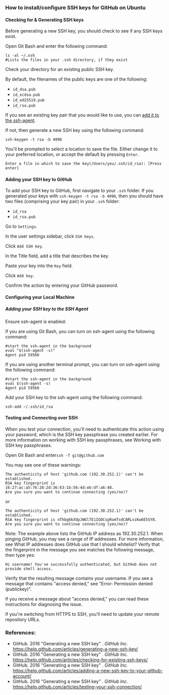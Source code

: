### How to install/configure SSH keys for GitHub on Ubuntu
#### Checking for & Generating SSH keys

Before generating a new SSH key, you should check to see if any SSH keys exist.

Open Git Bash and enter the following command:

    ls -al ~/.ssh
    #Lists the files in your .ssh directory, if they exist

Check your directory for an existing public SSH key.

By default, the filenames of the public keys are one of the following:

* `id_dsa.pub`
* `id_ecdsa.pub`
* `id_ed25519.pub`
* `id_rsa.pub`

If you see an existing key pair that you would like to use, you can [add it to the ssh-agent](#add-key-to-agent).

If not, then generate a new SSH key using the following command:

    ssh-keygen -t rsa -b 4096

You'll be prompted to select a location to save the file.  Either change it to your preferred location, or accept the default  by pressing `Enter`.

    Enter a file in which to save the key(/Users/you/.ssh/id_rsa): [Press enter]


#### Adding your SSH key to GitHub

To add your SSH key to GitHub, first navigate to your `.ssh` folder. If you generated your keys with `ssh-keygen -t rsa -b 4096`, then you should have two files (comprising your key pair) in your `.ssh` folder:

* `id_rsa`
* `id_rsa.pub`

Go to `Settings`.

In the user settings sidebar, click `SSH keys`.

Click `Add SSH key`.

In the Title field, add a title that describes the key.

Paste your key into the `Key` field.

Click `Add key`.

Confirm the action by entering your GitHub password.


#### Configuring your Local Machine
<a name="add-key-to-agent"></a>
##### Adding your SSH key to the SSH Agent

Ensure ssh-agent is enabled:

If you are using Git Bash, you can turn on ssh-agent using the following command:

    #start the ssh-agent in the background
    eval "$(ssh-agent -s)"
    Agent pid 59566

If you are using another terminal prompt, you can turn on ssh-agent using the following command: 

    #start the ssh-agent in the background
    eval $(ssh-agent -s)
    Agent pid 59566

Add your SSH key to the ssh-agent using the following command:

    ssh-add ~/.ssh/id_rsa


#### Testing and Connecting over SSH

When you test your connection, you'll need to authenticate this action using your password, which is the SSH key passphrase you created earlier. For more information on working with SSH key passphrases, see Working with SSH key passphrases.

Open Git Bash and enter`ssh -T git@github.com`

You may see one of these warnings:
```
The authenticity of host 'github.com (192.30.252.1)' can't be established.
RSA key fingerprint is 16:27:ac:a5:76:28:2d:36:63:1b:56:4d:eb:df:a6:48.
Are you sure you want to continue connecting (yes/no)? 
```

or

```
The authenticity of host 'github.com (192.30.252.1)' can't be established.
RSA key fingerprint is nThbg6kXUpJWGl7E1IGOCspRomTxdCARLviKw6E5SY8.
Are you sure you want to continue connecting (yes/no)?
```
Note: The example above lists the GitHub IP address as 192.30.252.1. When pinging GitHub, you may see a range of IP addresses. For more information, see What IP addresses does GitHub use that I should whitelist?
Verify that the fingerprint in the message you see matches the following message, then type yes:
```
Hi username! You've successfully authenticated, but GitHub does not
provide shell access.
```
Verify that the resulting message contains your username. If you see a message that contains "access denied," see "Error: Permission denied (publickey)".

If you receive a message about "access denied," you can read these instructions for diagnosing the issue.

If you're switching from HTTPS to SSH, you'll need to update your remote repository URLs.

### References:

* GitHub. 2016 "Generating a new SSH key" . *GitHub Inc.* https://help.github.com/articles/generating-a-new-ssh-key/
* GitHub. 2016 "Generating a new SSH key" . *GitHub Inc.* https://help.github.com/articles/checking-for-existing-ssh-keys/
* GitHub. 2016 "Generating a new SSH key" . *GitHub Inc.* https://help.github.com/articles/adding-a-new-ssh-key-to-your-github-account/
* GitHub. 2016 "Generating a new SSH key" . *GitHub Inc.* https://help.github.com/articles/testing-your-ssh-connection/
